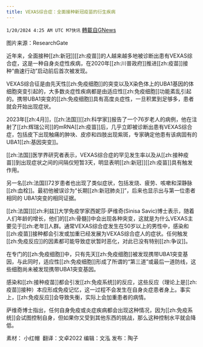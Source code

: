 ```yaml
---
title: VEXAS综合症：全面接种新冠疫苗的衍生疾病
---
```

`1/20/2024 4:25 AM UTC M7快讯` [轉載自GNews](https://gnews.org/articles/2236619)

图片来源：ResearchGate

近年来，全面接种[[zh:新冠]][[zh:疫苗]]的人越来越多地被诊断出患有VEXAS综合症，这是一种自身炎症性疾病，在2020年[[zh:川普政府]]推进[[zh:疫苗]]接种“曲速行动”启动前后首次被发现。

VEXAS综合征是由先天性[[zh:免疫细胞]]的突变以及X染色体上的UBA1基因的体细胞突变引起的，大多数炎症性疾病都是由适应性[[zh:免疫细胞]]功能紊乱引起的。携带UBA1突变的[[zh:免疫细胞]]具有高度炎症性，一旦积累到足够多，患者就会开始出现症状。

2023年[[zh:4月]]，[[zh:法国]][[zh:科学家]]报告了一个76岁老人的病例，他在注射了[[zh:辉瑞公司]]的mRNA[[zh:疫苗]]后，几乎立即被诊断出患有VEXAS综合症，包括皮下出现触痛的肿块、皮疹和四肢出现紫斑，专家确定他患有该病固有的UBA1[[zh:基因突变]]。

[[zh:法国]]医学界研究者表示，VEXAS综合症的罕见发生率以及从[[zh:接种疫苗]]到出现症状之间的间隔仅短暂3天，明显表明[[zh:新冠]][[zh:疫苗]]具有触发作用。

另一名[[zh:法国]]72岁患者也出现了类似症状，包括发烧、疲劳、咳嗽和深静脉[[zh:血栓]]。最初他被误诊为“长期[[zh:新冠肺炎]]”，后来也显示出与第一位患者相同的 UBA1突变的相同证据。

[[zh:法国]][[zh:利兹]]大学免疫学家西妮莎·萨维奇(Sinisa Savic)博士表示，随着人们年龄的增长，他们的[[zh:骨髓]]中会出现各种突变，这就是为什么VEXAS主要见于[[zh:老年]]人群。通常VEXAS综合症发生在50岁以上的男性中，感染和[[zh:疫苗]]接种都会引发或加重已经发展为VEXAS综合症人的症状。任何触发[[zh:免疫反应]]的因素都可能导致症状暂时恶化，对此已没有特别[[zh:争议]]。

在专门的[[zh:免疫细胞]]中，只有先天[[zh:免疫细胞]]被发现携带UBA1突变基因，与此同时，适应性[[zh:免疫细胞]]形成了所谓的“第三道”或最后一道防线，这些细胞尚未被发现携带UBA1突变基因。

感染和[[zh:接种疫苗]]都会引发[[zh:免疫系统]]的反应，这些反应（理论上是[[zh:疫苗]]接种）本应形成免疫记忆，这一过程不会发生在自身炎症患者身上。事实上，[[zh:免疫反应]]会导致失衡，实际上会加重患者的病情。

萨维奇博士指出，任何自身免疫或炎症疾病都会出现这种情况，因为[[zh:免疫系统]]会试图控制自身，但如果你又受到其他东西的挑战，那么这种控制水平就会降低。


素材： 小红帽   翻译：文卓2022  编辑：文泓  发布：陶子


